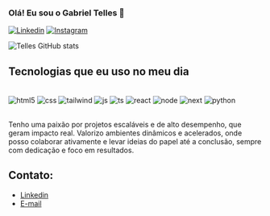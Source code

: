 
### Olá! Eu sou o Gabriel Telles 🤙

[![Linkedin](https://img.shields.io/badge/LinkedIn-0077B5?style=for-the-badge&logo=linkedin&logoColor=white)](https://www.linkedin.com/in/gdtelles)
[![Instagram](https://img.shields.io/badge/Instagram-E4405F?style=for-the-badge&logo=instagram&logoColor=white)](https://www.instagram.com/telles.dev)

![Telles GitHub stats](https://github-readme-stats.vercel.app/api?username=telleswq&show_icons=true&theme=dracula)

## Tecnologias que eu uso no meu dia

<div style:"display: inline_block"></br>
<img align="center" alt="html5" src="https://img.shields.io/badge/HTML5-E34F26?style=for-the-badge&logo=html5&logoColor=white">
<img align="center" alt="css" src="https://img.shields.io/badge/CSS3-1572B6?style=for-the-badge&logo=css3&logoColor=white">
<img align="center" alt="tailwind" src="https://img.shields.io/badge/Tailwind_CSS-38B2AC?style=for-the-badge&logo=tailwind-css&logoColor=white">
<img align="center" alt="js" src="https://img.shields.io/badge/JavaScript-F7DF1E?style=for-the-badge&logo=javascript&logoColor=black">
<img align="center" alt="ts" src="https://img.shields.io/badge/TypeScript-007ACC?style=for-the-badge&logo=typescript&logoColor=white">
<img align="center" alt="react" src="https://img.shields.io/badge/React-20232A?style=for-the-badge&logo=react&logoColor=61DAFB">
<img align="center" alt="node" src="https://img.shields.io/badge/Node.js-43853D?style=for-the-badge&logo=node.js&logoColor=white">
<img align="center" alt="next" src="https://img.shields.io/badge/Next.js-000?logo=nextdotjs&logoColor=fff&style=for-the-badge">
<img align="center" alt="python" src="https://img.shields.io/badge/Python-3776AB?style=for-the-badge&logo=python&logoColor=white">
</div><br>

Tenho uma paixão por projetos escaláveis e de alto desempenho, que geram impacto real. Valorizo ambientes dinâmicos e acelerados, onde posso colaborar ativamente e levar ideias do papel até a conclusão, sempre com dedicação e foco em resultados.

## Contato:
- [Linkedin](https://www.linkedin.com/in/gdtelles/)<br>
- [E-mail](telleswq@gmail.com)

